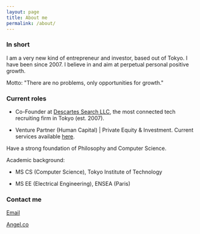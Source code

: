 ```yaml
---
layout: page
title: About me
permalink: /about/
---
```


### In short

I am a very new kind of entrepreneur and investor, based out of Tokyo. I have been since 2007.
I believe in and aim at perpetual personal positive growth.

Motto: "There are no problems, only opportunities for growth." 

### Current roles

- Co-Founder at [Descartes Search LLC](http://descartes-search.com/), the most connected tech recruiting firm in Tokyo (est. 2007).

- Venture Partner (Human Capital) | Private Equity & Investment. Current services available [here](https://docs.google.com/document/d/1G25Z_W5nZxbsLQMkz4leSds3f5T1MqsTI7NLI1fCK9c/edit?usp=sharing).


Have a strong foundation of Philosophy and Computer Science.

Academic background:

- MS CS (Computer Science), Tokyo Institute of Technology

- MS EE (Electrical Engineering), ENSEA (Paris)


### Contact me

[Email](mailto:gbboy@bunkersofa.com)

[Angel.co](https://angel.co/gbboy)

 

